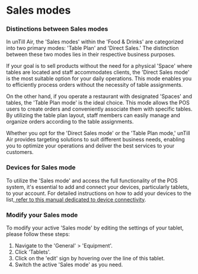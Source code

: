 # Sales modes

### Distinctions between Sales modes &#x20;

In unTill Air, the 'Sales modes' within the 'Food & Drinks' are categorized into two primary modes: 'Table Plan' and 'Direct Sales.' The distinction between these two modes lies in their respective business purposes.&#x20;

If your goal is to sell products without the need for a physical 'Space' where tables are located and staff accommodates clients, the 'Direct Sales mode' is the most suitable option for your daily operations. This mode enables you to efficiently process orders without the necessity of table assignments.

On the other hand, if you operate a restaurant with designated 'Spaces' and tables, the 'Table Plan mode' is the ideal choice. This mode allows the POS users to create orders and conveniently associate them with specific tables. By utilizing the table plan layout, staff members can easily manage and organize orders according to the table assignments.

Whether you opt for the 'Direct Sales mode' or the 'Table Plan mode,' unTill Air provides targeting solutions to suit different business needs, enabling you to optimize your operations and deliver the best services to your customers.

### Devices for Sales mode

To utilize the 'Sales mode' and access the full functionality of the POS system, it's essential to add and connect your devices, particularly tablets, to your account. For detailed instructions on how to add your devices to the list,[ refer to this manual dedicated to device connectivity](../../general/equipment/add-a-device.md).

### Modify your Sales mode

To modify your active 'Sales mode' by editing the settings of your tablet, please follow these steps:

1. Navigate to the 'General' > 'Equipment'.
2. Click 'Tablets'.
3. Click on the 'edit' sign by hovering over the line of this tablet.
4. Switch the active 'Sales mode' as you need.

